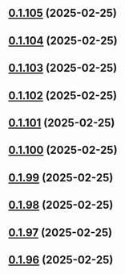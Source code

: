 ## [0.1.105](https://github.com/binary-braids/terraform-oracle/compare/v0.1.104...v0.1.105) (2025-02-25)



## [0.1.104](https://github.com/binary-braids/terraform-oracle/compare/v0.1.103...v0.1.104) (2025-02-25)



## [0.1.103](https://github.com/binary-braids/terraform-oracle/compare/v0.1.102...v0.1.103) (2025-02-25)



## [0.1.102](https://github.com/binary-braids/terraform-oracle/compare/v0.1.101...v0.1.102) (2025-02-25)



## [0.1.101](https://github.com/binary-braids/terraform-oracle/compare/v0.1.100...v0.1.101) (2025-02-25)



## [0.1.100](https://github.com/binary-braids/terraform-oracle/compare/v0.1.99...v0.1.100) (2025-02-25)



## [0.1.99](https://github.com/binary-braids/terraform-oracle/compare/v0.1.98...v0.1.99) (2025-02-25)



## [0.1.98](https://github.com/binary-braids/terraform-oracle/compare/v0.1.97...v0.1.98) (2025-02-25)



## [0.1.97](https://github.com/binary-braids/terraform-oracle/compare/v0.1.96...v0.1.97) (2025-02-25)



## [0.1.96](https://github.com/binary-braids/terraform-oracle/compare/v0.1.95...v0.1.96) (2025-02-25)



